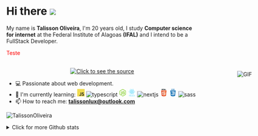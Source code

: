 <style>
.green {
    color: green;
    font-weight:700;
    font-size: 30px;
}
</style>

# Hi there <img src="https://raw.githubusercontent.com/kaueMarques/kaueMarques/master/hi.gif" width="30px">

My name is **Talisson Oliveira**, I'm 20 years old, I study **Computer science for internet** at the Federal Institute of Alagoas **(IFAL)** and I intend to be a FullStack Developer.

<p style="color: red;">Teste</p>

<div align="center">
	<br>
	<a href="https://source.unsplash.com/random">
		<img src="https://i.pinimg.com/originals/e4/26/70/e426702edf874b181aced1e2fa5c6cde.gif" width="800" height="400" alt="Click to see the source">
	</a>
	<br>
</div>
<div style="display:flex; flex-direction: row; align-items: center; justify-content: center">
<img style="position: absolute; right: 85px; width: 40px; align-self: center;"  alt="GIF" src="https://source.unsplash.com/random" />
</div>

- :computer: Passionate about web development.
- :seedling: I'm currently learning:  <img src="https://raw.githubusercontent.com/devicons/devicon/master/icons/javascript/javascript-original.svg" alt="javascript" width="20" height="20"/> <img src="https://cdn.jsdelivr.net/gh/devicons/devicon/icons/typescript/typescript-original.svg" alt="typescript" width="20" height="20" /> <img src="https://raw.githubusercontent.com/devicons/devicon/master/icons/nodejs/nodejs-original.svg" alt="nodejs" width="20" height="20"/> <img src="https://raw.githubusercontent.com/devicons/devicon/master/icons/react/react-original-wordmark.svg" alt="react" width="20" height="20"/> <img src="https://cdn.jsdelivr.net/gh/devicons/devicon/icons/nextjs/nextjs-original.svg" alt="nextjs" width="20" height="20"/> <img src="https://raw.githubusercontent.com/devicons/devicon/master/icons/html5/html5-original-wordmark.svg" alt="html5"  width="20" height="20"/> <img src="https://raw.githubusercontent.com/devicons/devicon/master/icons/css3/css3-plain-wordmark.svg" alt="css3"  width="20" height="20"/> <img src="https://cdn.jsdelivr.net/gh/devicons/devicon/icons/sass/sass-original.svg" alt="sass"  width="20" height="20"/>
-  📫 How to reach me: **talissonlux@outlook.com**

<p align="left">
  <img src="https://github-readme-stats.vercel.app/api/top-langs/?username=talissonoliveira&hide=Jupyter%20Notebook&show_icons=true&theme=material-palenight&hide_border=true" alt="TalissonOliveira"/>
</p>

<details style="display: block">
  <summary>Click for more Github stats</summary>

---

<div style="display:flex; flex-direction: row; align-items: center; justify-content: space-around">
 
<img width="450px" align="left" alt="Github stats card" src="https://github-readme-stats.vercel.app/api?username=TalissonOliveira&show_icons=true&theme=material-palenight&count_private=true&hide_border=true" />

</div>

</details>
